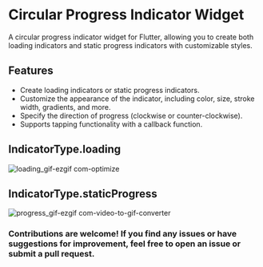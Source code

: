 # Circular Progress Indicator Widget

A circular progress indicator widget for Flutter, allowing you to create both loading indicators and static progress indicators with customizable styles.

## Features

- Create loading indicators or static progress indicators.
- Customize the appearance of the indicator, including color, size, stroke width, gradients, and more.
- Specify the direction of progress (clockwise or counter-clockwise).
- Supports tapping functionality with a callback function.

## IndicatorType.loading
![loading_gif-ezgif com-optimize](https://github.com/abdullahq19/circular-indicator/assets/115882779/a5b1af77-884b-4115-bcb4-677d28ac9ebf)

## IndicatorType.staticProgress
![progress_gif-ezgif com-video-to-gif-converter](https://github.com/abdullahq19/circular-indicator/assets/115882779/99555808-b828-439c-8946-61718e8bdeff)


### Contributions are welcome! If you find any issues or have suggestions for improvement, feel free to open an issue or submit a pull request.
